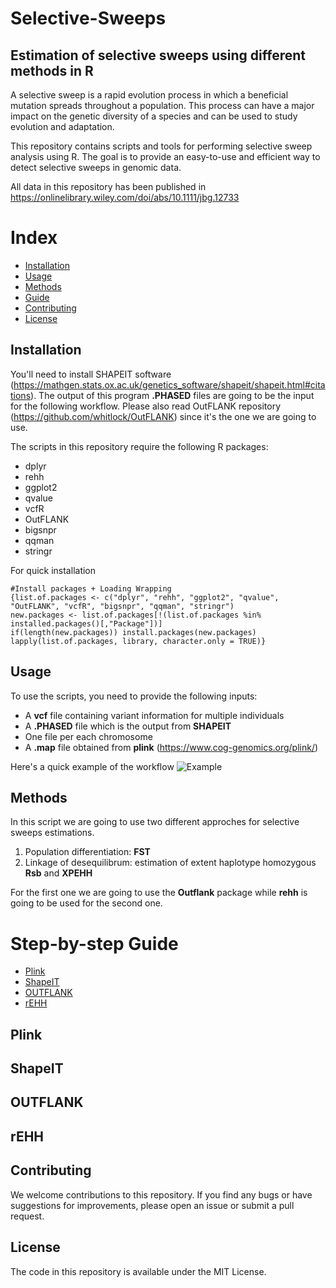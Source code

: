 # Selective-Sweeps
## Estimation of selective sweeps using different methods in R

A selective sweep is a rapid evolution process in which a beneficial mutation spreads throughout a population. This process can have a major impact on the genetic diversity of a species and can be used to study evolution and adaptation.

This repository contains scripts and tools for performing selective sweep analysis using R. The goal is to provide an easy-to-use and efficient way to detect selective sweeps in genomic data.

All data in this repository has been published in https://onlinelibrary.wiley.com/doi/abs/10.1111/jbg.12733

# Index
- [Installation](#installation)
- [Usage](#usage)
- [Methods](#methods)
- [Guide](#guide)
- [Contributing](#contributing)
- [License](#license)

## Installation
You'll need to install SHAPEIT software (https://mathgen.stats.ox.ac.uk/genetics_software/shapeit/shapeit.html#citations). The output of this program **.PHASED** files are going to be the input for the following workflow. Please also read OutFLANK repository (https://github.com/whitlock/OutFLANK) since it's the one we are going to use.

The scripts in this repository require the following R packages:
* dplyr
* rehh
* ggplot2
* qvalue
* vcfR
* OutFLANK
* bigsnpr
* qqman
* stringr

For quick installation
```{r}
#Install packages + Loading Wrapping
{list.of.packages <- c("dplyr", "rehh", "ggplot2", "qvalue", "OutFLANK", "vcfR", "bigsnpr", "qqman", "stringr")
new.packages <- list.of.packages[!(list.of.packages %in% installed.packages()[,"Package"])]
if(length(new.packages)) install.packages(new.packages)
lapply(list.of.packages, library, character.only = TRUE)}
```

## Usage
To use the scripts, you need to provide the following inputs:

* A **vcf** file containing variant information for multiple individuals
* A **.PHASED** file which is the output from **SHAPEIT**
* One file per each chromosome
* A **.map** file obtained from **plink** (https://www.cog-genomics.org/plink/)

Here's a quick example of the workflow
![Example](https://user-images.githubusercontent.com/43005715/218570525-d0a224c9-4a77-4ea6-8027-22d14b61c884.png)


## Methods
In this script we are going to use two different approches for selective sweeps estimations.
1. Population differentiation: **FST**
2. Linkage of desequilibrum: estimation of extent haplotype homozygous **Rsb** and **XPEHH**

For the first one we are going to use the **Outflank** package while **rehh** is going to be used for the second one.

# Step-by-step Guide
- [Plink](#plink)
- [ShapeIT](#shapeit)
- [OUTFLANK](#outflank)
- [rEHH](#rehh)

## Plink

## ShapeIT

## OUTFLANK

## rEHH

## Contributing
We welcome contributions to this repository. If you find any bugs or have suggestions for improvements, please open an issue or submit a pull request.

## License
The code in this repository is available under the MIT License.
